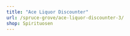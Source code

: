 ```yaml
---
title: "Ace Liquor Discounter"
url: /spruce-grove/ace-liquor-discounter-3/
shop: Spirituosen
---
```


